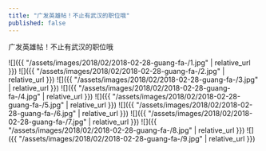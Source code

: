 ```yaml
---
title: "广发英雄帖！不止有武汉的职位哦"
published: false
---
```

广发英雄帖！不止有武汉的职位哦



![]({{ "/assets/images/2018/02/2018-02-28-guang-fa-/1.jpg" | relative_url }})
![]({{ "/assets/images/2018/02/2018-02-28-guang-fa-/2.jpg" | relative_url }})
![]({{ "/assets/images/2018/02/2018-02-28-guang-fa-/3.jpg" | relative_url }})
![]({{ "/assets/images/2018/02/2018-02-28-guang-fa-/4.jpg" | relative_url }})
![]({{ "/assets/images/2018/02/2018-02-28-guang-fa-/5.jpg" | relative_url }})
![]({{ "/assets/images/2018/02/2018-02-28-guang-fa-/6.jpg" | relative_url }})
![]({{ "/assets/images/2018/02/2018-02-28-guang-fa-/7.jpg" | relative_url }})
![]({{ "/assets/images/2018/02/2018-02-28-guang-fa-/8.jpg" | relative_url }})
![]({{ "/assets/images/2018/02/2018-02-28-guang-fa-/9.jpg" | relative_url }})
